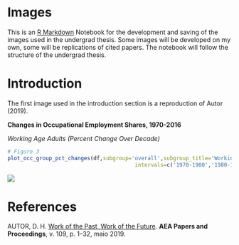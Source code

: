 Images
================

This is an [R Markdown](http://rmarkdown.rstudio.com) Notebook for the
development and saving of the images used in the undergrad thesis. Some
images will be developed on my own, some will be replications of cited
papers. The notebook will follow the structure of the undergrad thesis.

# Introduction

The first image used in the introduction section is a reproduction of
Autor (2019).

**Changes in Occupational Employment Shares, 1970-2016**

*Working Age Adults (Percent Change Over Decade)*

``` r
# Figure 3
plot_occ_group_pct_changes(df,subgroup='overall',subgroup_title='Working Age Adults',
                                        intervals=c('1970-1980','1980-1990','1990-2000','2000-2016'))
```

![](01_images_files/figure-gfm/unnamed-chunk-2-1.png)<!-- -->

# References

<div id="refs" class="references csl-bib-body">

<div id="ref-autor2019" class="csl-entry">

AUTOR, D. H. [Work of the Past, Work of the
Future](https://doi.org/10.1257/pandp.20191110). **AEA Papers and
Proceedings**, v. 109, p. 1–32, maio 2019.

</div>

</div>
